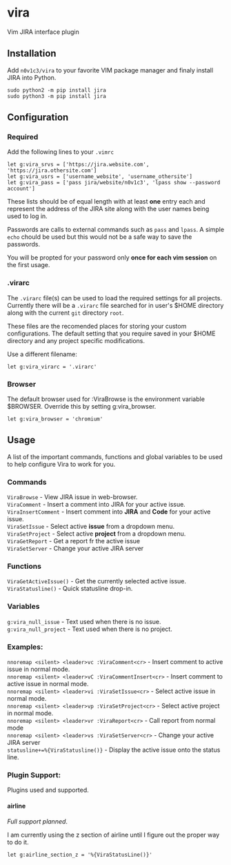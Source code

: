 # vira <!-- {{{1 -->
Vim JIRA interface plugin

## Installation <!-- {{{2 -->
Add `n0v1c3/vira` to your favorite VIM package manager and finaly
install JIRA into Python.
```
sudo python2 -m pip install jira
sudo python3 -m pip install jira
```
## Configuration <!-- {{{2 -->
### Required <!-- {{{3 -->
Add the following lines to your `.vimrc`
```
let g:vira_srvs = ['https://jira.website.com', 'https://jira.othersite.com']
let g:vira_usrs = ['username_website', 'username_othersite']
let g:vira_pass = ['pass jira/website/n0v1c3', 'lpass show --password account']  
```
These lists should be of equal length with at least **one** entry each
and represent the address of the JIRA site along with the user
names being used to log in.

Passwords are calls to external commands such as `pass` and `lpass`. A simple
`echo` chould be used but this would not be a safe way to save the passwords.

You will be propted for your password only **once for each vim session**
on the first usage.

### .virarc
The `.virarc` file(s) can be used to load the required settings for all
projects. Currently there will be a `.virarc` file searched for in user's
$HOME directory along with the current `git` directory `root`.

These files are the recomended places for storing your custom
configurations. The default setting that you require saved in your
$HOME directory and any project specific modifications.

Use a different filename:
```
let g:vira_virarc = '.virarc'
```
### Browser <!-- {{{3 -->

The default browser used for :ViraBrowse is the environment variable $BROWSER. Override this by setting g:vira_browser.
```
let g:vira_browser = 'chromium'
```

## Usage <!-- {{{2 -->
A list of the important commands, functions and global variables
to be used to help configure Vira to work for you.

### Commands <!-- {{{3 -->
`ViraBrowse` - View JIRA issue in web-browser.  
`ViraComment` - Insert a comment into JIRA for your active issue.  
`ViraInsertComment` - Insert comment into **JIRA** and **Code** for your active issue.  
`ViraSetIssue` - Select active **issue** from a dropdown menu.  
`ViraSetProject` - Select active **project** from a dropdown menu.  
`ViraGetReport` - Get a report fr the active issue  
`ViraSetServer` - Change your active JIRA server  

### Functions <!-- {{{3 -->
`ViraGetActiveIssue()` - Get the currently selected active issue.  
`ViraStatusline()` - Quick statusline drop-in.  

### Variables <!-- {{{3 -->
`g:vira_null_issue` - Text used when there is no issue.  
`g:vira_null_project` - Text used when there is no project.  

### Examples: <!-- {{{3 -->
`nnoremap <silent> <leader>vc :ViraComment<cr>` -
Insert comment to active issue in normal mode.  
`nnoremap <silent> <leader>vC :ViraCommentInsert<cr>` -
Insert comment to active issue in normal mode.  
`nnoremap <silent> <leader>vi :ViraSetIssue<cr>` -
Select active issue in normal mode.  
`nnoremap <silent> <leader>vp :ViraSetProject<cr>` -
Select active project in normal mode.  
`nnoremap <silent> <leader>vr :ViraReport<cr>` -
Call report from normal mode  
`nnoremap <silent> <leader>vs :ViraSetServer<cr>` -
Change your active JIRA server  
`statusline+=%{ViraStatusline()}` - Display the active issue
onto the status line.  

### Plugin Support: <!-- {{{3 -->
Plugins used and supported.

#### airline
*Full support planned*.

I am currently using the z section of airline until I figure
out the proper way to do it.
```
let g:airline_section_z = '%{ViraStatusLine()}'
